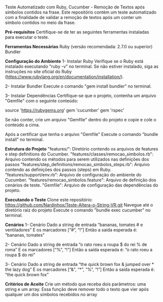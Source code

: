 Teste Automatizado com Ruby, Cucumber - Remoção de Textos após símbolos contidos na frase.
Este repositório contém um teste automatizado com a finalidade de validar a remoção de textos após um conter um símbolo contidos no meio da frase.

**Pré-requisitos**
Certifique-se de ter as seguintes ferramentas instaladas para executar o teste.

**Ferramentas Necessárias**
Ruby (versão recomendada: 2.7.0 ou superior)
Bundler

**Configuração do Ambiente**
1- Instalar Ruby
Verifique se o Ruby está instalado executando "ruby -v" no terminal.
Se não estiver instalado, siga as instruções no site oficial do Ruby (https://www.rubylang.org/en/documentation/installation/).

2- Instalar Bundler
Execute o comando "gem install bundler" no terminal.

3- Instalar Dependências
Certifique-se que o projeto, contenha um arquivo "Gemfile" com o seguinte conteúdo:

source 'https://rubygems.org'
gem 'cucumber'
gem 'rspec'

Se não conter, crie um arquivo "Gemfile" dentro do projeto e copie e cole o conteúdo a cima.

Após a certificar que tenha o arquivo "Gemfile"
Execute o comando "bundle install" no terminal.

**Estrutura do Projeto**
"features/": Diretório contendo os arquivos de features e step definitions do Cucumber.
  "features/classes/remocao_simbolos.rb": Arquivo contendo os métodos para serem utilizados nas definições dos passos
  "features/step_definitions/remocao_simbolos_steps.rb": Arquivo contendo as definições dos passos (steps) em Ruby.
  "features/support/env.rb": Arquivo de configuração do ambiente do Cucumber.
  "features/remocao_simbolos.feature": Arquivo de definição dos cenários de teste.
"Gemfile": Arquivo de configuração das dependências do projeto.

**Executando o Teste**
Clone este repositório: https://github.com/Nardinhox/Teste-Altera-o-String-VR.git
Navegue até o diretório raiz do projeto
Execute o comando "bundle exec cucumber" no terminal.

**Cenários**
1- Cenário
Dado a string de entrada “bananas, tomates # e ventiladores”
E os marcadores [“#”, “!”]
Então a saída esperada é: “bananas, tomates” 

2- Cenário
Dado a string de entrada “o rato roeu a roupa $ do rei % de roma”
E os marcadores [“%”, “!”]
Então a saída esperada é: “o rato roeu a roupa $ do rei”

3- Cenário
Dado a string de entrada “the quick brown fox & jumped over * the lazy dog”
E os marcadores [“&”, “*”, “%”, “!”]
Então a saída esperada é: “the quick brown fox”

**Critérios de Aceite**
Crie um método que receba dois parâmetros: uma string e um array.
Essa função deve remover todo o texto que vier após qualquer um dos símbolos recebidos no array